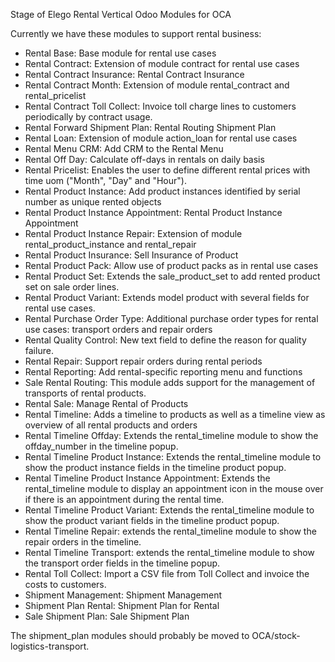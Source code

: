 Stage of Elego Rental Vertical Odoo Modules for OCA

Currently we have these modules to support rental business:

* Rental Base: Base module for rental use cases
* Rental Contract: Extension of module contract for rental use cases
* Rental Contract Insurance: Rental Contract Insurance
* Rental Contract Month: Extension of module rental_contract and rental_pricelist
* Rental Contract Toll Collect: Invoice toll charge lines to customers periodically by contract usage.
* Rental Forward Shipment Plan: Rental Routing Shipment Plan
* Rental Loan: Extension of module action_loan for rental use cases
* Rental Menu CRM: Add CRM to the Rental Menu
* Rental Off Day: Calculate off-days in rentals on daily basis
* Rental Pricelist: Enables the user to define different rental prices with time uom ("Month", "Day" and "Hour").
* Rental Product Instance: Add product instances identified by serial number as unique rented objects
* Rental Product Instance Appointment: Rental Product Instance Appointment
* Rental Product Instance Repair: Extension of module rental_product_instance and rental_repair
* Rental Product Insurance: Sell Insurance of Product
* Rental Product Pack: Allow use of product packs as in rental use cases
* Rental Product Set: Extends the sale_product_set to add rented product set on sale order lines.
* Rental Product Variant: Extends model product with several fields for rental use cases.
* Rental Purchase Order Type: Additional purchase order types for rental use cases: transport orders and repair orders
* Rental Quality Control: New text field to define the reason for quality failure.
* Rental Repair: Support repair orders during rental periods
* Rental Reporting: Add rental-specific reporting menu and functions
* Sale Rental Routing: This module adds support for the management of transports of rental products.
* Rental Sale: Manage Rental of Products
* Rental Timeline: Adds a timeline to products as well as a timeline view as overview of all rental products and orders
* Rental Timeline Offday: Extends the rental_timeline module to show the offday_number in the timeline popup.
* Rental Timeline Product Instance: Extends the rental_timeline module to show the product instance fields in the timeline product popup.
* Rental Timeline Product Instance Appointment: Extends the rental_timeline module to display an appointment icon in the mouse over if there is an appointment during the rental time.
* Rental Timeline Product Variant: Extends the rental_timeline module to show the product variant fields in the timeline product popup.
* Rental Timeline Repair: extends the rental_timeline module to show the repair orders in the timeline.
* Rental Timeline Transport: extends the rental_timeline module to show the transport order fields in the timeline popup.
* Rental Toll Collect: Import a CSV file from Toll Collect and invoice the costs to customers.
* Shipment Management: Shipment Management
* Shipment Plan Rental: Shipment Plan for Rental
* Sale Shipment Plan: Sale Shipment Plan

The shipment_plan modules should probably be moved to OCA/stock-logistics-transport.

